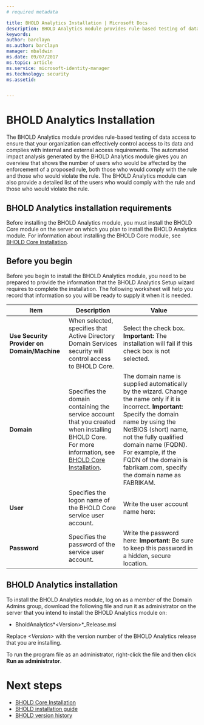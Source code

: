 ```yaml
---
# required metadata

title: BHOLD Analytics Installation | Microsoft Docs
description: BHOLD Analytics module provides rule-based testing of data access 
keywords:
author: barclayn
ms.author: barclayn
manager: mbaldwin
ms.date: 09/07/2017
ms.topic: article
ms.service: microsoft-identity-manager
ms.technology: security
ms.assetid:


---
```


# BHOLD Analytics Installation

The BHOLD Analytics module provides rule-based testing of data access to ensure that your organization can effectively control access to its data and complies with internal and external access requirements. The automated impact analysis generated by the BHOLD Analytics module gives you an overview that shows the number of users who would be affected by the enforcement of a proposed rule, both those who would comply with the rule and those who would violate the rule. The BHOLD Analytics module can also provide a detailed list of the users who would comply with the rule and those who would violate the rule.

## BHOLD Analytics installation requirements

Before installing the BHOLD Analytics module, you must install the BHOLD Core module on the server on which you plan to install the BHOLD Analytics module. For information about installing the BHOLD Core module, see [BHOLD Core Installation](https://technet.microsoft.com/library/jj134095(v=ws.10).aspx).

## Before you begin

Before you begin to install the BHOLD Analytics module, you need to be prepared to provide the information that the BHOLD Analytics Setup wizard requires to complete the installation. The following worksheet will help you record that information so you will be ready to supply it when it is needed.

| **Item**                                    | **Description**                                                                                                                                                                                                           | **Value**                                                                                                                                                                                                                                                                                                            |
|---------------------------------------------|---------------------------------------------------------------------------------------------------------------------------------------------------------------------------------------------------------------------------|----------------------------------------------------------------------------------------------------------------------------------------------------------------------------------------------------------------------------------------------------------------------------------------------------------------------|
| **Use Security Provider on Domain/Machine** | When selected, specifies that Active Directory Domain Services security will control access to BHOLD Core.                                                                                                                | Select the check box. **Important:** The installation will fail if this check box is not selected.                                                                                                                                                                                                                   |
| **Domain**                                  | Specifies the domain containing the service account that you created when installing BHOLD Core. For more information, see [BHOLD Core Installation](https://technet.microsoft.com/library/jj134095(v=ws.10).aspx). | The domain name is supplied automatically by the wizard. Change the name only if it is incorrect. **Important:** Specify the domain name by using the NetBIOS (short) name, not the fully qualified domain name (FQDN). For example, if the FQDN of the domain is fabrikam.com, specify the domain name as FABRIKAM. |
| **User**                                    | Specifies the logon name of the BHOLD Core service user account.                                                                                                                                                          | Write the user account name here:                                                                                                                                                                                                                                                                                    |
| **Password**                                | Specifies the password of the service user account.                                                                                                                                                                       | Write the password here: **Important:** Be sure to keep this password in a hidden, secure location.                                                                                                                                                                                                                  |

## BHOLD Analytics installation

To install the BHOLD Analytics module, log on as a member of the Domain Admins group, download the following file and run it as administrator on the server that you intend to install the BHOLD Analytics module on:

- BholdAnalytics*\<Version\>*\_Release.msi

Replace *\<Version\>* with the version number of the BHOLD Analytics release that you are installing.

To run the program file as an administrator, right-click the file and then click **Run as administrator**.

# Next steps

- [BHOLD Core Installation](https://technet.microsoft.com/library/jj134095(v=ws.10).aspx)
- [BHOLD installation guide](bhold-installation-guide.md)
- [BHOLD version history](../reference/version-bhold-history.md)